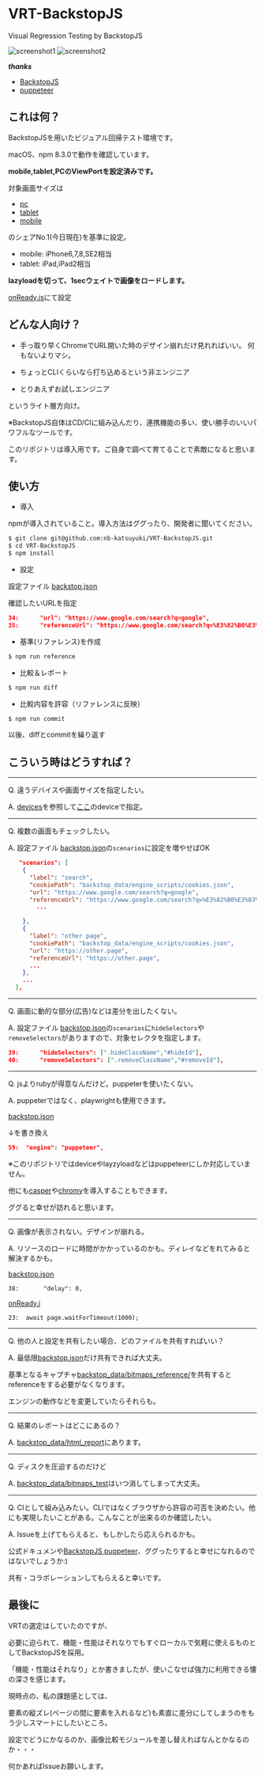 # VRT-BackstopJS

Visual Regression Testing by BackstopJS

![screenshot1](./doc/screenshot1.png)
![screenshot2](./doc/screenshot2.png)


***thanks***

* [BackstopJS](https://github.com/garris/BackstopJS)
* [puppeteer](https://github.com/puppeteer/puppeteer)

## これは何？

BackstopJSを用いたビジュアル回帰テスト環境です。

macOS、npm 8.3.0で動作を確認しています。



**mobile,tablet,PCのViewPortを設定済みです。**

対象画面サイズは

* [pc](https://gs.statcounter.com/screen-resolution-stats/desktop/japan)
* [tablet](https://gs.statcounter.com/screen-resolution-stats/tablet/japan)
* [mobile](https://gs.statcounter.com/screen-resolution-stats/mobile/japan)

のシェアNo.1(今日現在)を基準に設定。

* mobile: iPhone6,7,8,SE2相当
* tablet: iPad,iPad2相当

**lazyloadを切って、1secウェイトで画像をロードします。**

[onReady.js](backstop_data/engine_scripts/puppet/onReady.js)にて設定


## どんな人向け？

* 手っ取り早くChromeでURL開いた時のデザイン崩れだけ見れればいい。
何もないよりマシ。

* ちょっとCLIくらいなら打ち込めるという非エンジニア

* とりあえずお試しエンジニア

というライト層方向け。


※BackstopJS自体はCD/CIに組み込んだり、連携機能の多い、使い勝手のいいパワフルなツールです。

このリポジトリは導入用です。ご自身で調べて育てることで素敵になると思います。


## 使い方

* 導入

npmが導入されていること。導入方法はググったり、開発者に聞いてください。

```sh
$ git clone git@github.com:nb-katsuyuki/VRT-BackstopJS.git
$ cd VRT-BackstopJS
$ npm install
```

* 設定

設定ファイル [backstop.json](backstop.json#L34-35)

確認したいURLを指定
```json
34:      "url": "https://www.google.com/search?q=google",
35:      "referenceUrl": "https://www.google.com/search?q=%E3%82%B0%E3%83%BC%E3%82%B0%E3%83%AB",
```

* 基準(リファレンス)を作成

```sh
$ npm run reference
```

* 比較＆レポート

```sh
$ npm run diff
```

* 比較内容を許容（リファレンスに反映）

```sh
$ npm run commit
```

以後、diffとcommitを繰り返す


## こういう時はどうすれば？

---

Q. 違うデバイスや画面サイズを指定したい。

A. [devices](https://github.com/puppeteer/puppeteer/blob/main/src/common/DeviceDescriptors.ts)を参照して[ここ](backstop.json#L6)のdeviceで指定。

---

Q. 複数の画面もチェックしたい。

A. 設定ファイル [backstop.json](backstop.json#L30-L50)の`scenarios`に設定を増やせばOK

```json
   "scenarios": [
    {
      "label": "search",
      "cookiePath": "backstop_data/engine_scripts/cookies.json",
      "url": "https://www.google.com/search?q=google",
      "referenceUrl": "https://www.google.com/search?q=%E3%82%B0%E3%83%BC%E3%82%B0%E3%83%AB",
        ...

    },
    {
      "label": "other page",
      "cookiePath": "backstop_data/engine_scripts/cookies.json",
      "url": "https://other.page",
      "referenceUrl": "https://other.page",
      ...
    },
    ...
  ],

```

---

Q. 画面に動的な部分(広告)などは差分を出したくない。

A.  設定ファイル [backstop.json](backstop.json#L39-L40)の`scenarios`に`hideSelectors`や`removeSelectors`がありますので、対象セレクタを指定します。

```json
39:      "hideSelectors": [".hideClassName","#hideId"],
40:      "removeSelectors": [".removeClassName","#removeId"],
```

---


Q. jsよりrubyが得意なんだけど。puppeterを使いたくない。

A. puppeterではなく、playwrightも使用できます。

[backstop.json](backstop.json#L59)

↓を書き換え

```json
59:  "engine": "puppeteer",
```

※このリポジトリではdeviceやlayzyloadなどはpuppeteerにしか対応していません。


他にも[casper](https://github.com/casperjs/casperjs)や[chromy](https://github.com/OnetapInc/chromy)を導入することもできます。

ググると幸せが訪れると思います。

---

Q. 画像が表示されない。デザインが崩れる。

A. リソースのロードに時間がかかっているのかも。ディレイなどをれてみると解決するかも。

[backstop.json](backstop.json#L38)

```
38:       "delay": 0,
```

[onReady.j](backstop_data/engine_scripts/puppet/onReady.js#L23)

```
23:  await page.waitForTimeout(1000);
```

---

Q. 他の人と設定を共有したい場合、どのファイルを共有すればいい？

A. 最低限[backstop.json](backstop.json)だけ共有できれば大丈夫。

基準となるキャプチャ[backstop_data/bitmaps_reference/](backstop_data/bitmaps_reference/)を共有するとreferenceをする必要がなくなります。

エンジンの動作などを変更していたらそれらも。

---

Q.  結果のレポートはどこにあるの？

A. [backstop_data/html_report](backstop_data/html_report/)にあります。

---

Q. ディスクを圧迫するのだけど

A. [backstop_data/bitmaps_test](backstop_data/bitmaps_test/)はいつ消してしまって大丈夫。

---

Q. CIとして組み込みたい。CLIではなくブラウザから許容の可否を決めたい。他にも実現したいことがある。こんなことが出来るのか確認したい。

A. Issueを上げてもらえると、もしかしたら応えられるかも。

公式ドキュメンや[BackstopJS](https://github.com/garris/BackstopJS),[puppeteer](https://github.com/puppeteer/puppeteer)、ググったりすると幸せになれるのではないでしょうか:)


共有・コラボレーションしてもらえると幸いです。


## 最後に

VRTの選定はしていたのですが、

必要に迫られて、機能・性能はそれなりでもすぐローカルで気軽に使えるものとしてBackstopJSを採用。

「機能・性能はそれなり」とか書きましたが、使いこなせば強力に利用できる懐の深さを感じます。


現時点の、私の課題感としては、

要素の縦ズレ(ページの間に要素を入れるなど)も素直に差分にしてしまうのをもう少しスマートにしたいところ。

設定でどうにかなるのか、画像比較モジュールを差し替えればなんとかなるのか・・・

何かあればIssueお願いします。
